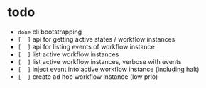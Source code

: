 # todo

- `done` cli bootstrapping
- `[  ]` api for getting active states / workflow instances
- `[  ]` api for listing events of workflow instance
- `[  ]` list active workflow instances
- `[  ]` list active workflow instances, verbose with events
- `[  ]` inject event into active workflow instance (including halt)
- `[  ]` create ad hoc workflow instance (low prio)
